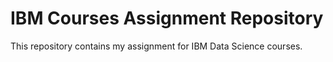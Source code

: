 # IBM Courses Assignment Repository

This repository contains my assignment for IBM Data Science courses.  